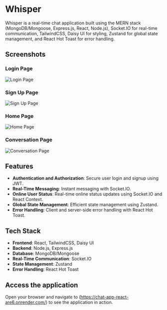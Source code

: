 # Whisper

Whisper is a real-time chat application built using the MERN stack (MongoDB/Mongoose, Express.js, React, Node.js), Socket.IO for real-time communication, TailwindCSS, Daisy UI for styling, Zustand for global state management, and React Hot Toast for error handling.

## Screenshots

### Login Page
![Login Page](https://i.ibb.co/rHcKktS/login-page.PNG)

### Sign Up Page
![Sign Up Page](https://i.ibb.co/PTrtzWG/signup-page.PNG)

### Home Page
![Home Page](https://i.ibb.co/s1ZxQLY/home-page.PNG)

### Conversation Page
![Conversation Page](https://i.ibb.co/Yy9N12h/conversation-page.PNG)

## Features

- **Authentication and Authorization**: Secure user login and signup using JWT.
- **Real-Time Messaging**: Instant messaging with Socket.IO.
- **Online User Status**: Real-time online status updates using Socket.IO and React Context.
- **Global State Management**: Efficient state management using Zustand.
- **Error Handling**: Client and server-side error handling with React Hot Toast.

## Tech Stack

- **Frontend**: React, TailwindCSS, Daisy UI
- **Backend**: Node.js, Express.js
- **Database**: MongoDB/Mongoose
- **Real-Time Communication**: Socket.IO
- **State Management**: Zustand
- **Error Handling**: React Hot Toast

## Access the application

Open your browser and navigate to (https://chat-app-react-are6.onrender.com/) to see the application in action.
